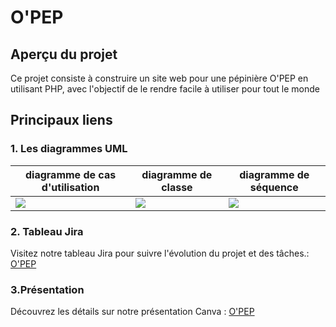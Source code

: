 # O'PEP

## Aperçu du projet

Ce projet consiste à construire un site web pour une pépinière O'PEP en utilisant PHP, avec l'objectif de le rendre facile à utiliser pour tout le monde

## Principaux liens

### 1. Les diagrammes UML

| diagramme de cas d'utilisation  | diagramme de classe | diagramme de séquence | 
| ------------------------------- | ------------------- | --------------------- |
| ![](./images/..)  | ![](./images/..)  | ![](./images/..)  | 


### 2.  Tableau Jira

Visitez notre tableau Jira pour suivre l'évolution du projet et des tâches.: [O'PEP](https://bouanani-soufiane.github.io/Brief-MUCEM/)

### 3.Présentation

Découvrez les détails sur notre présentation Canva : [O'PEP](https://bouanani-soufiane.github.io/Brief-MUCEM/)


